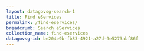 ```yaml
---
layout: datagovsg-search-1
title: Find eServices
permalink: /find-eservices/
breadcrumb: Search eServices
collection_name: find-eservices
datagovsg-id: be204e9b-fb83-4921-a27d-9e5273abf86f
---
```

